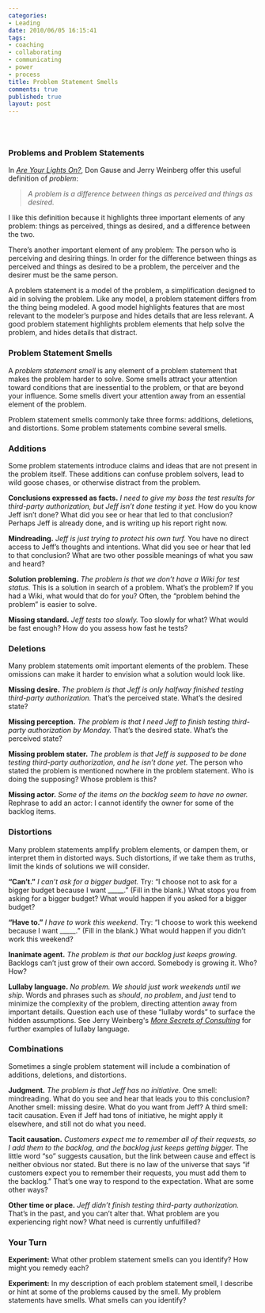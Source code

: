 ```yaml
--- 
categories: 
- Leading
date: 2010/06/05 16:15:41
tags: 
- coaching
- collaborating
- communicating
- power
- process
title: Problem Statement Smells
comments: true
published: true
layout: post
---
```


<h3>&nbsp;</h3>

<h3>Problems and Problem Statements</h3>

<p>In <em><a href="http://www.amazon.com/exec/obidos/ASIN/0932633161/dalehemery-20">Are Your Lights On?</a></em>, Don Gause and Jerry Weinberg offer this useful definition of <em>problem</em>:</p>

<blockquote><em>A problem is a difference between things as perceived and things as desired.</em></blockquote>

<p>I like this definition because it highlights three important elements of any problem: things as perceived, things as desired, and a difference between the two.</p>

<p>There’s another important element of any problem:  The person who is perceiving and desiring things.  In order for the difference between things as perceived and things as desired to be a problem, the perceiver and the desirer must be the same person.</p>

<p>A problem statement is a model of the problem, a simplification designed to aid in solving the problem. Like any model, a problem statement differs from the thing being modeled. A good model highlights features that are most relevant to the modeler’s purpose and hides details that are less relevant. A good problem statement highlights problem elements that help solve the problem, and hides details that distract.</p>

<h3>Problem Statement Smells</h3>

<p>A <em>problem statement smell</em> is any element of a problem statement that makes the problem harder to solve. Some smells attract your attention toward conditions that are inessential to the problem, or that are beyond your influence. Some smells divert your attention away from an essential element of the problem.</p>

<p>Problem statement smells commonly take three forms: additions, deletions, and distortions. Some problem statements combine several smells.</p>

<h3>Additions</h3>

<p>Some problem statements introduce claims and ideas that are not present in the problem itself. These additions can confuse problem solvers, lead to wild goose chases, or otherwise distract from the problem.</p>

<p><strong>Conclusions expressed as facts.</strong> <em>I need to give my boss the test results for third-party authorization, but Jeff isn’t done testing it yet.</em> How do you know Jeff isn’t done? What did you see or hear that led to that conclusion? Perhaps Jeff is already done, and is writing up his report right now.</p>

<p><strong>Mindreading.</strong> <em>Jeff is just trying to protect his own turf.</em> You have no direct access to Jeff’s thoughts and intentions. What did you see or hear that led to that conclusion? What are two other possible meanings of what you saw and heard?</p>

<p><strong>Solution probleming.</strong> <em>The problem is that we don’t have a Wiki for test status.</em> This is a solution in search of a problem. What’s the problem? If you had a Wiki, what would that do for you? Often, the “problem behind the problem” is easier to solve.</p>

<p><strong>Missing standard.</strong> <em>Jeff tests too slowly.</em> Too slowly for what? What would be fast enough? How do you assess how fast he tests?</p>

<h3>Deletions</h3>

<p>Many problem statements omit important elements of the problem. These omissions can make it harder to envision what a solution would look like.</p>

<p><strong>Missing desire.</strong> <em>The problem is that Jeff is only halfway finished testing third-party authorization.</em> That’s the perceived state. What’s the desired state?</p>

<p><strong>Missing perception.</strong> <em>The problem is that I need Jeff to finish testing third-party authorization by Monday.</em> That’s the desired state. What’s the perceived state?</p>

<p><strong>Missing problem stater.</strong><em> The problem is that Jeff is supposed to be done testing third-party authorization, and he isn’t done yet.</em> The person who stated the problem is mentioned nowhere in the problem statement. Who is doing the supposing? Whose problem is this?</p>

<p><strong>Missing actor.</strong> <em>Some of the items on the backlog seem to have no owner.</em> Rephrase to add an actor: I cannot identify the owner for some of the backlog items.</p>

<h3>Distortions</h3>

<p>Many problem statements amplify problem elements, or dampen them, or interpret them in distorted ways. Such distortions, if we take them as truths, limit the kinds of solutions we will consider.</p>

<p><strong>“Can’t.”</strong> <em>I can’t ask for a bigger budget.</em> Try: “I choose not to ask for a bigger budget because I want _____.” (Fill in the blank.) What stops you from asking for a bigger budget? What would happen if you asked for a bigger budget?</p>

<p><strong>“Have to.”</strong> <em>I have to work this weekend.</em> Try: “I choose to work this weekend because I want _____.” (Fill in the blank.) What would happen if you didn’t work this weekend?</p>

<p><strong>Inanimate agent.</strong> <em>The problem is that our backlog just keeps growing.</em> Backlogs can’t just grow of their own accord. Somebody is growing it. Who? How?</p>

<p><strong>Lullaby language.</strong> <em>No problem. We should just work weekends until we ship.</em> Words and phrases such as <em>should</em>, <em>no problem</em>, and <em>just</em> tend to minimize the complexity of the problem, directing attention away from important details. Question each use of these “lullaby words” to surface the hidden assumptions. See Jerry Weinberg's <em><a href="http://www.amazon.com/exec/obidos/ASIN/0932633528/dalehemery-20">More Secrets of Consulting</a></em> for further examples of lullaby language.</p>

<h3>Combinations</h3>

<p>Sometimes a single problem statement will include a combination of additions, deletions, and distortions.</p>

<p><strong>Judgment.</strong> <em>The problem is that Jeff has no initiative.</em> One smell: mindreading. What do you see and hear that leads you to this conclusion? Another smell: missing desire. What do you want from Jeff? A third smell: tacit causation. Even if Jeff had tons of initiative, he might apply it elsewhere, and still not do what you need.</p>

<p><strong>Tacit causation.</strong> <em>Customers expect me to remember all of their requests, so I add them to the backlog, and the backlog just keeps getting bigger.</em> The little word “so” suggests causation, but the link between cause and effect is neither obvious nor stated. But there is no law of the universe that says “if customers expect you to remember their requests, you must add them to the backlog.” That’s one way to respond to the expectation. What are some other ways?</p>

<p><strong>Other time or place.</strong> <em>Jeff didn’t finish testing third-party authorization.</em> That’s in the past, and you can’t alter that. What problem are you experiencing right now? What need is currently unfulfilled?</p>

<h3>Your Turn</h3>

<p><strong>Experiment:</strong> What other problem statement smells can you identify? How might you remedy each?</p>

<p><strong>Experiment:</strong> In my description of each problem statement smell, I describe or hint at some of the problems caused by the smell. My problem statements have smells. What smells can you identify?</p>
